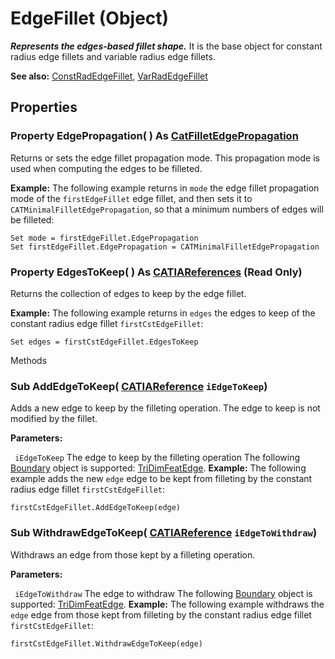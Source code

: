 # EdgeFillet (Object)

**_Represents the edges-based fillet shape._**
It is the base object for constant radius edge fillets and variable radius edge fillets.

**See also:**      [ConstRadEdgeFillet](../PartInterfaces/interface_ConstRadEdgeFillet_66280.md), [VarRadEdgeFillet](../PartInterfaces/interface_VarRadEdgeFillet_52056.md)

## Properties

### Property **EdgePropagation**( ) As [CatFilletEdgePropagation](../PartInterfaces/enum_CatFilletEdgePropagation_120210.md)

Returns or sets the edge fillet propagation mode. This propagation mode is used when computing the edges to be filleted.

**Example:**     The following example returns in `mode` the edge fillet propagation mode of the `firstEdgeFillet` edge fillet, and then sets it to `CATMinimalFilletEdgePropagation`, so that a minimum numbers of edges will be filleted:

```VBScript
Set mode = firstEdgeFillet.EdgePropagation
Set firstEdgeFillet.EdgePropagation = CATMinimalFilletEdgePropagation

```

### Property **EdgesToKeep**( ) As [CATIAReferences](../InfInterfaces/interface_References_21842.md) (Read Only)

Returns the collection of edges to keep by the edge fillet.

**Example:**     The following example returns in `edges` the edges to keep of the constant radius edge fillet `firstCstEdgeFillet`:

```VBScript
Set edges = firstCstEdgeFillet.EdgesToKeep

```

Methods

### Sub **AddEdgeToKeep**( [CATIAReference](../InfInterfaces/interface_Reference_17481.md)  `iEdgeToKeep`)

Adds a new edge to keep by the filleting operation. The edge to keep is not modified by the fillet.

**Parameters:**

` iEdgeToKeep`      The edge to keep by the filleting operation
The following
[Boundary](../MecModInterfaces/interface_Boundary_14542.md) object is supported: [TriDimFeatEdge](../MecModInterfaces/interface_TriDimFeatEdge_39030.md).  **Example:**     The following example adds the new `edge` edge to be kept from filleting by the constant radius edge fillet `firstCstEdgeFillet`:

```VBScript
firstCstEdgeFillet.AddEdgeToKeep(edge)

```

### Sub **WithdrawEdgeToKeep**( [CATIAReference](../InfInterfaces/interface_Reference_17481.md)  `iEdgeToWithdraw`)

Withdraws an edge from those kept by a filleting operation.

**Parameters:**

` iEdgeToWithdraw`      The edge to withdraw
The following
[Boundary](../MecModInterfaces/interface_Boundary_14542.md) object is supported: [TriDimFeatEdge](../MecModInterfaces/interface_TriDimFeatEdge_39030.md).  **Example:**     The following example withdraws the `edge` edge from those kept from filleting by the constant radius edge fillet `firstCstEdgeFillet`:

```VBScript
firstCstEdgeFillet.WithdrawEdgeToKeep(edge)

```